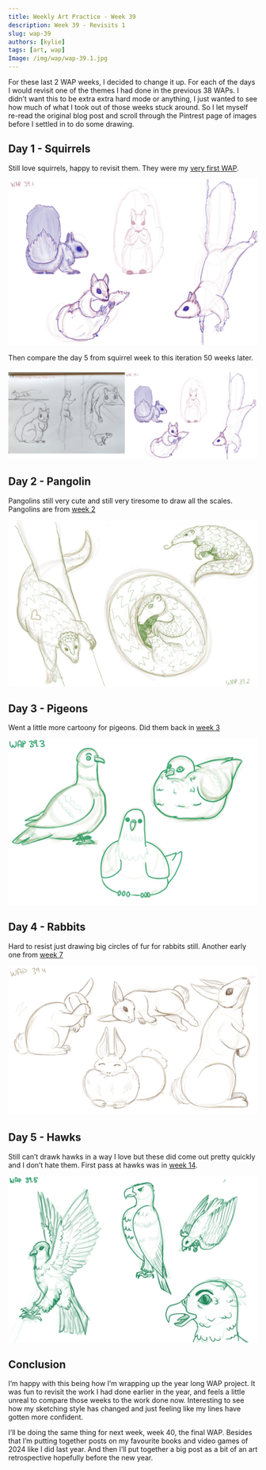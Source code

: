 ```yaml
---
title: Weekly Art Practice - Week 39
description: Week 39 - Revisits 1
slug: wap-39
authors: [kylie]
tags: [art, wap]
Image: /img/wap/wap-39.1.jpg
---
```


For these last 2 WAP weeks, I decided to change it up. For each of the days I would revisit one of the themes I had done in the previous 38 WAPs. I didn’t want this to be extra extra hard mode or anything, I just wanted to see how much of what I took out of those weeks stuck around. So I let myself re-read the original blog post and scroll through the Pintrest page of images before I settled in to do some drawing.

## Day 1 - Squirrels

Still love squirrels, happy to revisit them. They were my [very first WAP](https://www.kymira.ca/blog/wap-1).

![](/img/wap/wap-39.1.jpg)

Then compare the day 5 from squirrel week to this iteration 50 weeks later. 

![](/img/wap/wap-39.1.2.jpg)

<!--truncate-->

## Day 2 - Pangolin

Pangolins still very cute and still very tiresome to draw all the scales. Pangolins are from [week 2](https://www.kymira.ca/blog/wap-2)

![Quick hand sketches using references](/img/wap/wap-39.2.jpg)

## Day 3 - Pigeons

Went a little more cartoony for pigeons. Did them back in [week 3](https://www.kymira.ca/blog/wap-3)

![](/img/wap/wap-39.3.jpg)


## Day 4 - Rabbits

Hard to resist just drawing big circles of fur for rabbits still. Another early one from [week 7](https://www.kymira.ca/blog/wap-7)

![](/img/wap/wap-39.4.jpg)


## Day 5 - Hawks

Still can’t drawk hawks in a way I love but these did come out pretty quickly and I don’t hate them. First pass at hawks was in [week 14](https://www.kymira.ca/blog/wap-14).

![](/img/wap/wap-39.5.jpg)

## Conclusion

I’m happy with this being how I’m wrapping up the year long WAP project. It was fun to revisit the work I had done earlier in the year, and feels a little unreal to compare those weeks to the work done now. Interesting to see how my sketching style has changed and just feeling like my lines have gotten more confident.

I’ll be doing the same thing for next week, week 40, the final WAP. Besides that I’m putting together posts on my favourite books and video games of 2024 like I did last year. And then I’ll put together a big post as a bit of an art retrospective hopefully before the new year.